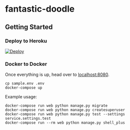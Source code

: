 # fantastic-doodle

## Getting Started

### Deploy to Heroku

[![Deploy](https://www.herokucdn.com/deploy/button.svg)](https://heroku.com/deploy)


### Docker to Docker

Once everything is up, head over to [localhost:8080](http://localhost:8080/admin/).

```shell
cp sample.env .env
docker-compose up
```

Example usage:

```
docker-compose run web python manage.py migrate
docker-compose run web python manage.py createsuperuser
docker-compose run web python manage.py test --settings service.settings.test
docker-compose run --rm web python manage.py shell_plus
```

